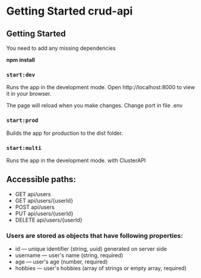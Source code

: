 # Getting Started crud-api

## Getting Started

You need to add any missing dependencies

**npm install**

### `start:dev`

Runs the app in the development mode.
Open http://localhost:8000 to view it in your browser.

The page will reload when you make changes.
Change port in file .env

### `start:prod`

Builds the app for production to the dist folder.

### `start:multi`

Runs the app in the development mode. with ClusterAPI

## Accessible paths:

- GET api/users
- GET api/users/{userId}
- POST api/users
- PUT api/users/{userId}
- DELETE api/users/{userId}

### Users are stored as objects that have following properties:

- id — unique identifier (string, uuid) generated on server side
- username — user's name (string, required)
- age — user's age (number, required)
- hobbies — user's hobbies (array of strings or empty array, required)
